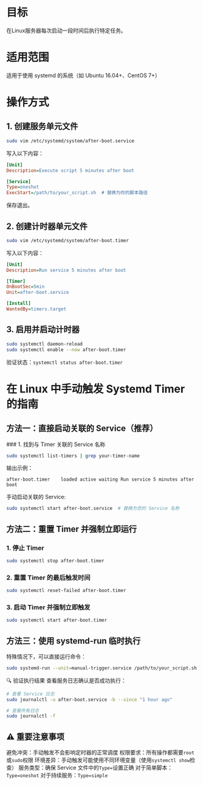 # 目标

在Linux服务器每次启动一段时间后执行特定任务。

# 适用范围

适用于使用 systemd 的系统（如 Ubuntu 16.04+、CentOS 7+）

# 操作方式

## 1. 创建服务单元文件

```bash
sudo vim /etc/systemd/system/after-boot.service
```
写入以下内容：
```ini
[Unit]
Description=Execute script 5 minutes after boot

[Service]
Type=oneshot
ExecStart=/path/to/your_script.sh  # 替换为你的脚本路径
```
保存退出。

## 2. 创建计时器单元文件‌

```bash
sudo vim /etc/systemd/system/after-boot.timer
```
写入以下内容：
```ini
[Unit]
Description=Run service 5 minutes after boot

[Timer]
OnBootSec=5min
Unit=after-boot.service

[Install]
WantedBy=timers.target
```

## 3. 启用并启动计时器

```bash
sudo systemctl daemon-reload
sudo systemctl enable --now after-boot.timer
```
验证状态：`systemctl status after-boot.timer`

# 在 Linux 中手动触发 Systemd Timer 的指南

## 方法一：直接启动关联的 Service（推荐）

#‌## 1. 找到与 Timer 关联的 Service 名称

```bash
sudo systemctl list-timers | grep your-timer-name
```
输出示例：
```text
after-boot.timer    loaded active waiting Run service 5 minutes after boot
```
手动启动关联的 Service:
```bash
sudo systemctl start after-boot.service  # 替换为您的 Service 名称
```

## 方法二：重置 Timer 并强制立即运行

### ‌1. 停止 Timer

```bash
sudo systemctl stop after-boot.timer
```

### 2. 重置 Timer 的最后触发时间‌

```bash
sudo systemctl reset-failed after-boot.timer
```

### 3. ‌启动 Timer 并强制立即触发

```bash
sudo systemctl start after-boot.timer
```

## 方法三：使用 systemd-run 临时执行

特殊情况下，可以直接运行命令：

```bash
sudo systemd-run --unit=manual-trigger.service /path/to/your_script.sh
```

🔍 验证执行结果
查看服务日志确认是否成功执行：
```bash
# 查看 Service 日志
sudo journalctl -u after-boot.service -b --since "1 hour ago"

# 查看所有日志
sudo journalctl -f
```
## ⚠ 重要注意事项

‌避免冲突‌：手动触发不会影响定时器的正常调度
‌权限要求‌：所有操作都需要`root`或`sudo`权限
‌环境差异‌：手动触发可能使用不同环境变量（使用`systemctl show`检查）
‌服务类型‌：确保 Service 文件中的`Type=`设置正确
对于简单脚本：`Type=oneshot`
对于持续服务：`Type=simple`
